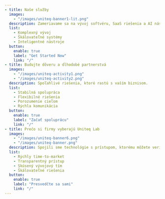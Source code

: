 ```yaml
---
- title: Naše služby
  images:
    - "/images/uniteq-banner1-lit.png"
  description: Zameriavame sa na vývoj softvéru, SaaS riešenia a AI nástroje na efektívne rozhodovanie.
  list:
    - Komplexný vývoj
    - Škálovateľné systémy
    - Inteligentné nástroje
  button:
    enable: true
    label: "Get Started Now"
    link: "/"
- title: Budujte dôveru a dlhodobé partnerstvá
  images:
    - "/images/uniteq-activity1.png"
    - "/images/uniteq-activity2.png"
  description: Spoľahlivé riešenia, ktoré rastú s vaším biznisom.
  list:
    - Stabilná spolupráca
    - Flexibilné riešenia
    - Porozumenie cieľom
    - Rýchla komunikácia
  button:
    enable: true
    label: "Začať spoluprácu"
    link: "/"
- title: Prečo si firmy vyberajú Uniteq Lab
  images:
    - "/images/uniteq-banner6.png"
    - "/images/uniteq-banner.png"
  description: Spojili sme technológie s prístupom, ktorému môžete veriť – rýchlo, kvalitne a s dôrazom na výsledky.
  list:
    - Rýchly time-to-market
    - Transparentný prístup
    - Skúsený vývojový tím
    - Škálovateľné riešenia
  button:
    enable: true
    label: "Presvedčte sa sami"
    link: "/"
---
```

